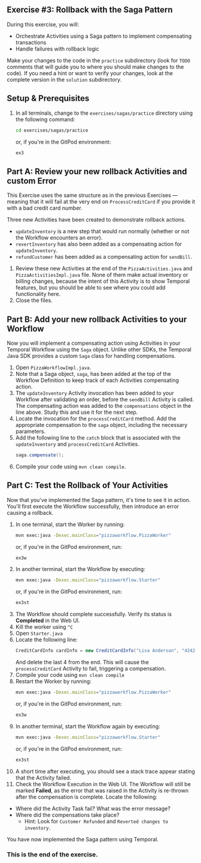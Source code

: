 ## Exercise #3: Rollback with the Saga Pattern

During this exercise, you will:

- Orchestrate Activities using a Saga pattern to implement compensating transactions
- Handle failures with rollback logic

Make your changes to the code in the `practice` subdirectory (look for `TODO` 
comments that will guide you to where you should make changes to the code). 
If you need a hint or want to verify your changes, look at the complete version 
in the `solution` subdirectory.

## Setup & Prerequisites

1. In all terminals, change to the `exercises/sagas/practice`
   directory using the following command:
   ```bash
   cd exercises/sagas/practice
   ```
   or, if you're in the GitPod environment:
   ```bash
   ex3
   ```

## Part A: Review your new rollback Activities and custom Error

This Exercise uses the same structure as in the previous Exercises — meaning 
that it will fail at the very end on `ProcessCreditCard` if you provide it with 
a bad credit card number.

Three new Activities have been created to demonstrate rollback actions.

* `updateInventory` is a new step that would run normally (whether or not the
Workflow encounters an error). 
* `revertInventory` has also been added as a compensating action for `updateInventory`. 
* `refundCustomer` has been added as a compensating action for `sendBill`.

1. Review these new Activities at the end of the `PizzaActivities.java` and `PizzaActivitiesImpl.java` 
   file. None of them make actual inventory or billing changes, because the intent 
   of this Activity is to show Temporal features, but you should be able to see 
   where you could add functionality here.
2. Close the files.

## Part B: Add your new rollback Activities to your Workflow

Now you will implement a compensating action using Activities in your Temporal
Workflow using the `Saga` object. Unlike other SDKs, the Temporal Java SDK provides
a custom `Saga` class for handling compensations.

1. Open `PizzaWorkflowImpl.java`. 
2. Note that a Saga object, `saga`, has been added at the top of the Workflow
   Definition to keep track of each Activities compensating action. 
3. The `updateInventory` Activity invocation has been added to your Workflow after 
   validating an order, before the `sendBill` Activity is called. The compensating
   action was added to the `compensations` object in the line above. Study this
   and use it for the next step.
4. Locate the invocation for the `processCreditCard` method. Add the appropriate
   compensation to the `saga` object, including the necessary parameters.  
5. Add the following line to the `catch` block that is associated with the 
   `updateInventory` and `processCreditCard` Activities.
   ```java
   saga.compensate();
   ```
5. Compile your code using `mvn clean compile`.


## Part C: Test the Rollback of Your Activities

Now that you've implemented the Saga pattern, it's time to see it in action. You'll
first execute the Workflow successfully, then introduce an error causing a 
rollback. 

1. In one terminal, start the Worker by running:
   ```bash
   mvn exec:java -Dexec.mainClass="pizzaworkflow.PizzaWorker"
   ```
   or, if you're in the GitPod environment, run:
   ```bash
   ex3w
   ```
2. In another terminal, start the Workflow by executing:
   ```bash
   mvn exec:java -Dexec.mainClass="pizzaworkflow.Starter"
   ```
   or, if you're in the GitPod environment, run:
   ```bash
   ex3st
   ```
3. The Workflow should complete successfully. Verify its status is **Completed** in
   the Web UI. 
4. Kill the worker using `^C`
5. Open `Starter.java`
6. Locate the following line:
   ```java
   CreditCardInfo cardInfo = new CreditCardInfo("Lisa Anderson", "424242424242424");
   ```
   And delete the last 4 from the end. This will cause the `processCreditCard`
   Activity to fail, triggering a compensation.
7. Compile your code using `mvn clean compile`
8. Restart the Worker by running:
   ```bash
   mvn exec:java -Dexec.mainClass="pizzaworkflow.PizzaWorker"
   ```
   or, if you're in the GitPod environment, run:
   ```bash
   ex3w
   ```
9. In another terminal, start the Workflow again by executing:
   ```bash
   mvn exec:java -Dexec.mainClass="pizzaworkflow.Starter"
   ```
   or, if you're in the GitPod environment, run:
   ```bash
   ex3st
   ```
10. A short time after executing, you should see a stack trace appear stating 
   that the Activity failed.
11. Check the Workflow Execution in the Web UI. The Workflow will still be marked
   **Failed**, as the error that was raised in the Activity is re-thrown after the 
   compensation is complete. Locate the following:
   * Where did the Activity Task fail? What was the error message? 
   * Where did the compensations take place?
      * Hint: Look for `Customer Refunded` and `Reverted changes to inventory`.

You have now implemented the Saga pattern using Temporal.

### This is the end of the exercise.